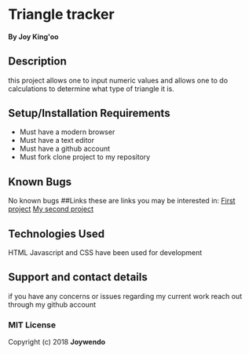 # Triangle tracker
#### By Joy King'oo
## Description
this project allows one to input numeric values and allows one to do calculations to determine what type of triangle it is.
## Setup/Installation Requirements
* Must have a modern browser
* Must have a text editor
* Must have a github account
* Must fork clone project to my repository
## Known Bugs
No known bugs
##Links
these are links you may be interested in:
[First project](https://github.com/joyjoie/projectjoy)
[My second project](https://github.com/joyjoie/calculator)
## Technologies Used
HTML Javascript and CSS have been used for development
## Support and contact details
if you have any concerns or issues regarding my current work reach out through my github account
### MIT License
Copyright (c) 2018 **Joywendo**
